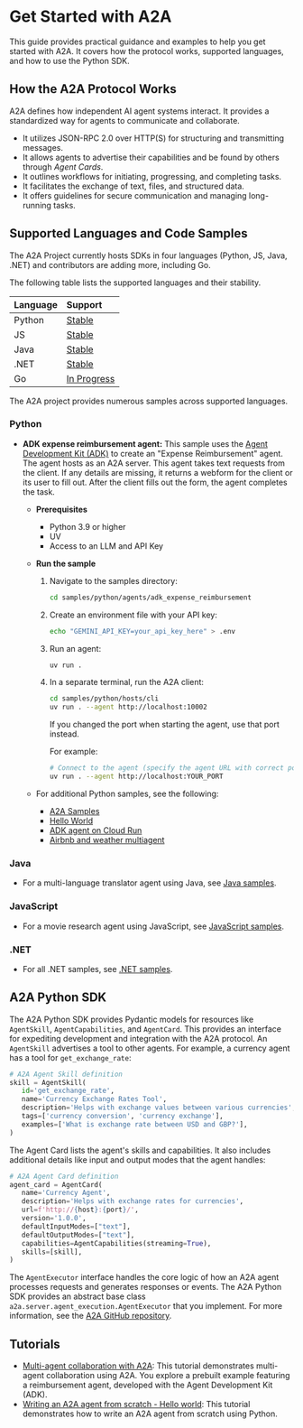 # Get Started with A2A

This guide provides practical guidance and examples to help you get started
with A2A. It covers how the protocol works, supported languages, and how to use
the Python SDK.

## How the A2A Protocol Works

A2A defines how independent AI agent systems interact. It provides
a standardized way for agents to communicate and collaborate.

*   It utilizes JSON-RPC 2.0 over HTTP(S) for structuring and transmitting messages.
*   It allows agents to advertise their capabilities and be found by others through *Agent Cards*.
*   It outlines workflows for initiating, progressing, and completing tasks.
*   It facilitates the exchange of text, files, and structured data.
*   It offers guidelines for secure communication and managing long-running tasks.


## Supported Languages and Code Samples

The A2A Project currently hosts SDKs in four languages (Python, JS, Java, .NET)
and contributors are adding more, including Go.


The following table lists the supported languages and their stability.

| Language | Support  |
| :------- | :------- |
| Python   | [Stable](https://github.com/a2aproject/a2a-python) |
| JS       | [Stable](https://github.com/a2aproject/a2a-js)   |
| Java     | [Stable](https://github.com/a2aproject/a2a-java)   |
| .NET     | [Stable](https://github.com/a2aproject/a2a-dotnet)   |
| Go       | [In Progress](https://github.com/a2aproject/a2a-go) |

The A2A project provides numerous samples across supported languages.

### Python

*   **ADK expense reimbursement agent:** This sample uses the [Agent Development
    Kit (ADK)](/application-integration/docs/agents/about-adk) to create an
    "Expense Reimbursement" agent. The agent hosts
    as an A2A server. This agent takes text requests from the client. If any
    details are missing, it returns a webform for the client or its user to fill
    out. After the client fills out the form, the agent completes the task.


    -   **Prerequisites**

        *   Python 3.9 or higher
        *   UV
        *   Access to an LLM and API Key


    -   **Run the sample**


        1.  Navigate to the samples directory:
            ```bash
            cd samples/python/agents/adk_expense_reimbursement
            ```


        2.  Create an environment file with your API key:
            ```bash
            echo "GEMINI_API_KEY=your_api_key_here" > .env
            ```


        3.  Run an agent:
            ```bash
            uv run .
            ```
        4.  In a separate terminal, run the A2A client:
            ```bash
            cd samples/python/hosts/cli
            uv run . --agent http://localhost:10002
            ```
               If you changed the port when starting the agent, use that port instead.

            For example:

               ```bash
               # Connect to the agent (specify the agent URL with correct port)
               uv run . --agent http://localhost:YOUR_PORT
               ```

    -   For additional Python samples, see the following:
        *   [A2A Samples](https://github.com/a2aproject/a2a-samples/tree/main/samples/python)
        *   [Hello World](https://github.com/a2aproject/a2a-samples/tree/main/samples/python/agents/helloworld)
        *   [ADK agent on Cloud Run](https://github.com/a2aproject/a2a-samples/tree/main/samples/python/agents/adk_cloud_run)
        *   [Airbnb and weather multiagent](https://github.com/a2aproject/a2a-samples/tree/main/samples/python/agents/airbnb_planner_multiagent)

### Java

  *   For a multi-language translator agent using Java, see [Java samples](https://github.com/a2aproject/a2a-samples/tree/main/samples/java).

### JavaScript

  *    For a movie research agent using JavaScript, see [JavaScript samples](https://github.com/a2aproject/a2a-samples/tree/main/samples/js).

### .NET

  *   For all .NET samples, see [.NET samples](https://github.com/a2aproject/a2a-dotnet/tree/main/samples).

## A2A Python SDK 
The A2A Python SDK provides Pydantic models for resources like `AgentSkill`,
`AgentCapabilities`, and `AgentCard`. This provides an interface for expediting
development and integration with the A2A protocol.
An `AgentSkill` advertises a tool to other agents. For example, a currency agent
has a tool for `get_exchange_rate`:

```python
# A2A Agent Skill definition
skill = AgentSkill(
   id='get_exchange_rate',
   name='Currency Exchange Rates Tool',
   description='Helps with exchange values between various currencies',
   tags=['currency conversion', 'currency exchange'],
   examples=['What is exchange rate between USD and GBP?'],
)
```

The Agent Card lists the agent's skills and capabilities. It also includes
additional details like input and output modes that the agent handles:

```python
# A2A Agent Card definition
agent_card = AgentCard(
   name='Currency Agent',
   description='Helps with exchange rates for currencies',
   url=f'http://{host}:{port}/',
   version='1.0.0',
   defaultInputModes=["text"],
   defaultOutputModes=["text"],
   capabilities=AgentCapabilities(streaming=True),
   skills=[skill],
)
```

The `AgentExecutor` interface handles the core logic of how an A2A agent
processes requests and generates responses or events. The A2A Python SDK
provides an abstract base class `a2a.server.agent_execution.AgentExecutor` that
you implement. For more information, see the [A2A GitHub repository](https://github.com/google/a2a).


## Tutorials

*   [Multi-agent collaboration with A2A](../tutorials/python/multi-agent.md):
    This tutorial demonstrates multi-agent collaboration using A2A. You explore
    a prebuilt example featuring a reimbursement agent, developed with the Agent
    Development Kit (ADK).
*   [Writing an A2A agent from scratch - Hello world](../tutorials/python/1-introduction.md): This tutorial demonstrates
    how to write an A2A agent from scratch using Python.
